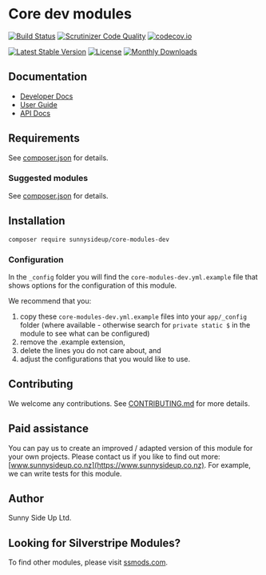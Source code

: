 # Core dev modules

[![Build Status](https://travis-ci.org/sunnysideup/silverstripe-core-modules-dev.svg?branch=master)](https://travis-ci.org/sunnysideup/silverstripe-core-modules-dev)
[![Scrutinizer Code Quality](https://scrutinizer-ci.com/g/sunnysideup/silverstripe-core-modules-dev/badges/quality-score.png?b=master)](https://scrutinizer-ci.com/g/sunnysideup/silverstripe-core-modules-dev/?branch=master)
[![codecov.io](https://codecov.io/github/sunnysideup/silverstripe-core-modules-dev/coverage.svg?branch=master)](https://codecov.io/github/sunnysideup/silverstripe-core-modules-dev?branch=master)

[![Latest Stable Version](https://poser.pugx.org/sunnysideup/core-modules-dev/version)](https://packagist.org/packages/sunnysideup/core-modules-dev)
[![License](https://poser.pugx.org/sunnysideup/core-modules-dev/license)](https://packagist.org/packages/sunnysideup/core-modules-dev)
[![Monthly Downloads](https://poser.pugx.org/sunnysideup/core-modules-dev/d/monthly)](https://packagist.org/packages/sunnysideup/core-modules-dev)

## Documentation

-   [Developer Docs](docs/en/INDEX.md)
-   [User Guide](docs/en/userguide.md)
-   [API Docs](http://docs.ssmods.com/sunnysideup/core-modules-dev/classes.xhtml)

## Requirements

See [composer.json](composer.json) for details.

### Suggested modules

See [composer.json](composer.json) for details.

## Installation

```shell
composer require sunnysideup/core-modules-dev
```

### Configuration

In the `_config` folder you will find the `core-modules-dev.yml.example`
file that shows options for the configuration of this module.

We recommend that you:

1. copy these `core-modules-dev.yml.example` files into your
   `app/_config` folder (where available - otherwise search for `private static $` in the module to see what can be configured)
2. remove the .example extension,
3. delete the lines you do not care about, and
4. adjust the configurations that you would like to use.

## Contributing

We welcome any contributions.
See [CONTRIBUTING.md](CONTRIBUTING.md) for more details.

## Paid assistance

You can pay us to create an improved / adapted version of this module for your own projects.
Please contact us if you like to find out more: [www.sunnysideup.co.nz](https://www.sunnysideup.co.nz).
For example, we can write tests for this module.

## Author

Sunny Side Up Ltd.

## Looking for Silverstripe Modules?

To find other modules, please visit [ssmods.com](https://ssmods.com/).

